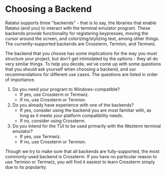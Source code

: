 # Choosing a Backend

Ratatui supports three "backends" - that is to say, the libraries that enable Ratatui (and you) to
interact with the terminal emulator program. These backends provide functionality for registering
keypresses, moving the cursor around the screen, and colorizing/stylizing text, among other things.
The currently-supported backends are Crossterm, Termion, and Termwiz.

The backend that you choose has some implications for the way you must structure your project, but
don't get intimidated by the options - they all do very similar things. To help you decide, we've come
up with some questions that you should ask yourself when choosing a backend, and our recommendations
for different use cases. The questions are listed in order of importance.

1. Do you need your program to Windows-compatible?
    - If yes, use Crossterm or Termwiz.
    - If no, use Crossterm or Termion.
2. Do you already have experience with one of the backends?
    - If yes, consider using the backend you are most familiar with, as long as it meets your platform
    compatibility needs.
    - If no, consider using Crossterm.
3. Do you intend for the TUI to be used primarily with the Wezterm terminal emulator?
    - If yes, use Termwiz.
    - If no, use Crossterm or Termion.

Though we try to make sure that all backends are fully-supported, the most commonly-used backend is
Crossterm. If you have no particular reason to use Termion or Termwiz, you will find it easiest
to learn Crossterm simply due to its popularity.
